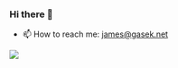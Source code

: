### Hi there 👋
- 📫 How to reach me: james@gasek.net

<img src = "https://github-readme-stats.vercel.app/api?username=jamesgasek&&show_icons=true&title_color=ffffff&icon_color=bb2acf&text_color=daf7dc&bg_color=151515">
<!--
**jamesgasek/jamesgasek** is a ✨ _special_ ✨ repository because its `README.md` (this file) appears on your GitHub profile.

Here are some ideas to get you started:

- 🔭 I’m currently working on ...
- 🌱 I’m currently learning ...
- 👯 I’m looking to collaborate on ...
- 🤔 I’m looking for help with ...
- 💬 Ask me about ...
- 📫 How to reach me: ...
- 😄 Pronouns: ...
- ⚡ Fun fact: ...
-->
